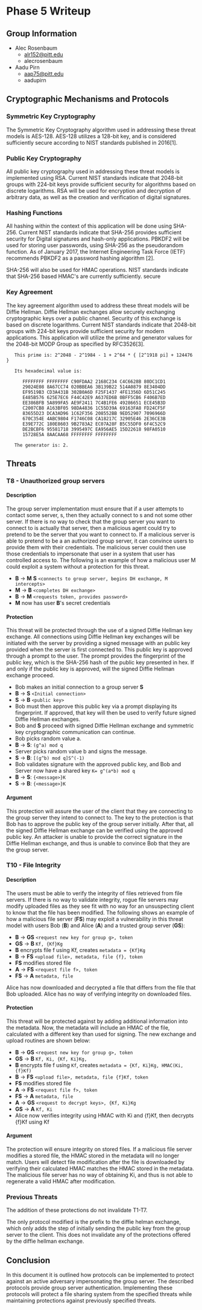 # Phase 5 Writeup

## Group Information

* Alec Rosenbaum
    - alr152@pitt.edu
    - alecrosenbaum
* Aadu Pirn
    - aap75@pitt.edu
    - aadupirn


## Cryptographic Mechanisms and Protocols

### Symmetric Key Cryptography

The Symmetric Key Cryptography algorithm used in addressing these threat models is AES-128. AES-128 utilizes a 128-bit key, and is considered sufficiently secure according to NIST standards published in 2016[1]. 

### Public Key Cryptography

All public key cryptography used in addressing these threat models is implemented using RSA. Current NIST standards indicate that 2048-bit groups with 224-bit keys provide sufficient security for algorithms based on discrete logarithms. RSA will be used for encryption and decryption of arbitrary data, as well as the creation and verification of digital signatures.

### Hashing Functions

All hashing within the context of this application will be done using SHA-256. Current NIST standards indicate that SHA-256 provides sufficient security for Digital signatures and hash-only applications. PBKDF2 will be used for storing user passwords, using SHA-256 as the pseudorandom function. As of January 2017, the Internet Engineering Task Force (IETF) recommends PBKDF2 as a password hashing algorithm [2].

SHA-256 will also be used for HMAC operations. NIST standards indicate that SHA-256 based HMAC's are currently sufficiently. secure 

### Key Agreement

The key agreement algorithm used to address these threat models will be Diffie Hellman. Diffie Hellman exchanges allow securely exchanging cryptographic keys over a public channel. Security of this exchange is based on discrete logarithms. Current NIST standards indicate that 2048-bit groups with 224-bit keys provide sufficient security for modern applications. This application will utilize the prime and generator values for the 2048-bit MODP Group as specified by RFC3526[3].

```
   This prime is: 2^2048 - 2^1984 - 1 + 2^64 * { [2^1918 pi] + 124476 }

   Its hexadecimal value is:

      FFFFFFFF FFFFFFFF C90FDAA2 2168C234 C4C6628B 80DC1CD1
      29024E08 8A67CC74 020BBEA6 3B139B22 514A0879 8E3404DD
      EF9519B3 CD3A431B 302B0A6D F25F1437 4FE1356D 6D51C245
      E485B576 625E7EC6 F44C42E9 A637ED6B 0BFF5CB6 F406B7ED
      EE386BFB 5A899FA5 AE9F2411 7C4B1FE6 49286651 ECE45B3D
      C2007CB8 A163BF05 98DA4836 1C55D39A 69163FA8 FD24CF5F
      83655D23 DCA3AD96 1C62F356 208552BB 9ED52907 7096966D
      670C354E 4ABC9804 F1746C08 CA18217C 32905E46 2E36CE3B
      E39E772C 180E8603 9B2783A2 EC07A28F B5C55DF0 6F4C52C9
      DE2BCBF6 95581718 3995497C EA956AE5 15D22618 98FA0510
      15728E5A 8AACAA68 FFFFFFFF FFFFFFFF

   The generator is: 2.
```

## Threats

### T8 - Unauthorized group servers

#### Description

The group server implementation must ensure that if a user attempts to contact some server, s, then they actually connect to s and not some other server. If there is no way to check that the group server you want to connect to is actually that server, then a malicious agent could try to pretend to be the server that you want to connect to. If a malicious server is able to pretend to be a an authorized group server, it can convince users to provide them with their credentials. The malicious server could then use those credentials to impersonate that user in a system that user has controlled access to. The following is an example of how a malicious user M could exploit a system without a protection for this threat.

* **B** -> **M**  **S** `<connects to group server, begins DH exchange, M intercepts>`
* **M** -> **B** `<completes DH exchange>`
* **B** -> **M** `<requests token, provides password>`
* **M** now has user **B**'s secret credentials


#### Protection

This threat will be protected through the use of a signed Diffie Hellman key exchange. All connections using Diffie Hellman key exchanges will be initiated with the server by providing a signed message with an public key provided when the server is first connected to. This public key is approved through a prompt to the user. The prompt provides the fingerprint of the public key, which is the SHA-256 hash of the public key presented in hex. If and only if the public key is approved, will the signed Diffie Hellman exchange proceed.

* Bob makes an initial connection to a group server **S**
* **B** -> **S** ``<Initial connection>``
* **S** -> **B** ``<public key>``
* Bob must then approve this public key via a prompt displaying its fingerprint. If approved, that key will then be used to verify future signed Diffie Hellman exchanges.
* Bob and **S** proceed with signed Diffie Hellman exchange and symmetric key cryptographic communication can continue. 
* Bob picks random value a.
* **B** -> **S**: `(g^a) mod q`
* Server picks random value b and signs the message.
* **S** -> **B**: `[(g^b) mod q]S^(-1)`
* Bob validates signature with the approved public key, and Bob and Server now have a shared key `K= g^(a*b) mod q`
* **B** -> **S**: `{<message>}K`
* **S** -> **B**: `{<message>}K`

#### Argument

This protection will assure the user of the client that they are connecting to the group server they intend to connect to. The key to the protection is that Bob has to approve the public key of the group server initially. After that, all the signed Diffie Hellman exchange can be verified using the approved public key. An attacker is unable to provide the correct signature in the Diffie Hellman exchange, and thus is unable to convince Bob that they are the group server.


### T10 - File Integrity

#### Description

The users must be able to verify the integrity of files retrieved from file servers. If there is no way to validate integrity, rogue file servers may modify uploaded files as they see fit with no way for an unsuspecting client to know that the file has been modified. The following shows an example of how a malicious file server (**FS**) may exploit a vulnerability in this threat model with users Bob (**B**) and Alice (**A**) and a trusted group server (**GS**):

* **B** -> **GS** `<request new key for group g>, token`
* **GS** -> **B** `Kf, {Kf}Kg`
* **B** encrypts file f using Kf, creates `metadata = {Kf}Kg`
* **B** -> **FS** `<upload file>, metadata, file {f}, token`
* **FS** modifies stored file
* **A** -> **FS** `<request file f>, token`
* **FS** -> **A** `metadata, file`

Alice has now downloaded and decrypted a file that differs from the file that Bob uploaded. Alice has no way of verifying integrity on downloaded files.

#### Protection

This threat will be protected against by adding additional information into the metadata. Now, the metadata will include an HMAC of the file, calculated with a different key than used for signing. The new exchange and upload routines are shown below:

* **B** -> **GS** `<request new key for group g>, token`
* **GS** -> **B** `Kf, Ki, {Kf, Ki}Kg, `
* **B** encrypts file f using `Kf`, creates `metadata = {Kf, Ki}Kg, HMAC(Ki, {f}Kf)`
* **B** -> **FS** `<upload file>, metadata, file {f}Kf, token`
* **FS** modifies stored file
* **A** -> **FS** `<request file f>, token`
* **FS** -> **A** `metadata, file`
* **A** -> **GS** `<request to decrypt keys>, {Kf, Ki}Kg`
* **GS** -> **A** `Kf, Ki`
* Alice now verifies integrity using HMAC with Ki and {f}Kf, then decrypts {f}Kf using Kf

#### Argument

The protection will ensure integrity on stored files. If a malicious file server modifies a stored file, the HMAC stored in the metadata will no longer match. Users will detect file modification after the file is downloaded by verifying their calculated HMAC matches the HMAC stored in the metadata. The malicious file server has no way of obtaining Ki, and thus is not able to regenerate a valid HMAC after modification.

### Previous Threats

The addition of these protections do not invalidate T1-T7.

The only protocol modified is the prefix to the diffie helman exchange, which only adds the step of initially sending the public key from the group server to the client. This does not invalidate any of the protections offered by the diffie hellman exchange.


## Conclusion

In this document it is outlined how protocols can be implemented to protect against an active adversary impersonating the group server. The described protocols provide group server authentication. Implementing these protocols will protect a file sharing system from the specified threats while maintaining protections against previously specified threats.


